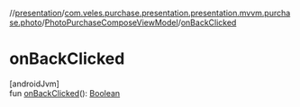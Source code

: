//[presentation](../../../index.md)/[com.veles.purchase.presentation.presentation.mvvm.purchase.photo](../index.md)/[PhotoPurchaseComposeViewModel](index.md)/[onBackClicked](on-back-clicked.md)

# onBackClicked

[androidJvm]\
fun [onBackClicked](on-back-clicked.md)(): [Boolean](https://kotlinlang.org/api/latest/jvm/stdlib/kotlin/-boolean/index.html)
